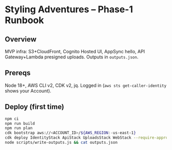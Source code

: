 # Styling Adventures – Phase-1 Runbook

## Overview
MVP infra: S3+CloudFront, Cognito Hosted UI, AppSync hello, API Gateway+Lambda presigned uploads. Outputs in `outputs.json`.

## Prereqs
Node 18+, AWS CLI v2, CDK v2, jq. Logged in (`aws sts get-caller-identity` shows your Account).

## Deploy (first time)
```bash
npm ci
npm run build
npm run plan
cdk bootstrap aws://<ACCOUNT_ID>/${AWS_REGION:-us-east-1}
cdk deploy IdentityStack ApiStack UploadsStack WebStack --require-approval never
node scripts/write-outputs.js && cat outputs.json

